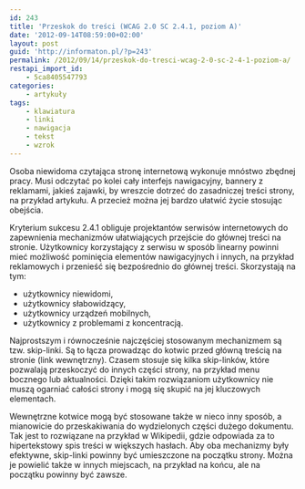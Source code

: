 ```yaml
---
id: 243
title: 'Przeskok do treści (WCAG 2.0 SC 2.4.1, poziom A)'
date: '2012-09-14T08:59:00+02:00'
layout: post
guid: 'http://informaton.pl/?p=243'
permalink: /2012/09/14/przeskok-do-tresci-wcag-2-0-sc-2-4-1-poziom-a/
restapi_import_id:
    - 5ca8405547793
categories:
    - artykuły
tags:
    - klawiatura
    - linki
    - nawigacja
    - tekst
    - wzrok
---
```


Osoba niewidoma czytająca stronę internetową wykonuje mnóstwo zbędnej pracy. Musi odczytać po kolei cały interfejs nawigacyjny, bannery z reklamami, jakieś zajawki, by wreszcie dotrzeć do zasadniczej treści strony, na przykład artykułu. A przecież można jej bardzo ułatwić życie stosując obejścia.

Kryterium sukcesu 2.4.1 obliguje projektantów serwisów internetowych do zapewnienia mechanizmów ułatwiających przejście do głównej treści na stronie. Użytkownicy korzystający z serwisu w sposób linearny powinni mieć możliwość pominięcia elementów nawigacyjnych i innych, na przykład reklamowych i przenieść się bezpośrednio do głównej treści. Skorzystają na tym:

- użytkownicy niewidomi,
- użytkownicy słabowidzący,
- użytkownicy urządzeń mobilnych,
- użytkownicy z problemami z koncentracją.

Najprostszym i równocześnie najczęściej stosowanym mechanizmem są tzw. skip-linki. Są to łącza prowadząc do kotwic przed główną treścią na stronie (link wewnętrzny). Czasem stosuje się kilka skip-linków, które pozwalają przeskoczyć do innych części strony, na przykład menu bocznego lub aktualności. Dzięki takim rozwiązaniom użytkownicy nie muszą ogarniać całości strony i mogą się skupić na jej kluczowych elementach.

Wewnętrzne kotwice mogą być stosowane także w nieco inny sposób, a mianowicie do przeskakiwania do wydzielonych części dużego dokumentu. Tak jest to rozwiązane na przykład w Wikipedii, gdzie odpowiada za to hipertekstowy spis treści w większych hasłach. Aby oba mechanizmy były efektywne, skip-linki powinny być umieszczone na początku strony. Można je powielić także w innych miejscach, na przykład na końcu, ale na początku powinny być zawsze.